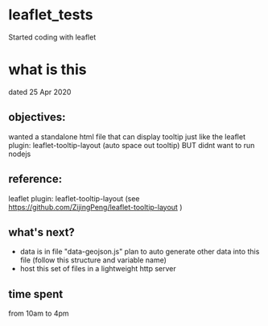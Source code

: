# leaflet_tests
Started coding with leaflet

# what is this
dated 25 Apr 2020

## objectives:
wanted a standalone html file that can display tooltip just like the leaflet plugin: leaflet-tooltip-layout (auto space out tooltip)
BUT didnt want to run nodejs

## reference:
leaflet plugin: leaflet-tooltip-layout (see https://github.com/ZijingPeng/leaflet-tooltip-layout )

## what's next?
* data is in file "data-geojson.js"
plan to auto generate other data into this file (follow this structure and variable name)
* host this set of files in a lightweight http server

## time spent
from 10am to 4pm
